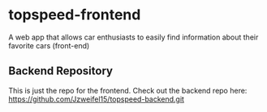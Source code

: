 # topspeed-frontend
 A web app that allows car enthusiasts to easily find information about their favorite cars (front-end)

## Backend Repository
This is just the repo for the frontend. Check out the backend repo here: https://github.com/Jzweifel15/topspeed-backend.git 
